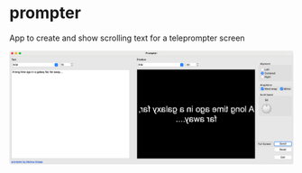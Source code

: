 # prompter
App to create and show scrolling text for a teleprompter screen

![alt Screenshot](Screenshot.png?raw=true)
